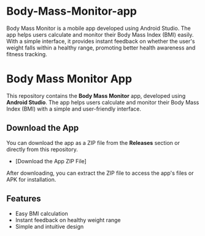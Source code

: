 # Body-Mass-Monitor-app
Body Mass Monitor is a mobile app developed using Android Studio. The app helps users calculate and monitor their Body Mass Index (BMI) easily. With a simple interface, it provides instant feedback on whether the user's weight falls within a healthy range, promoting better health awareness and fitness tracking.
# Body Mass Monitor App

This repository contains the **Body Mass Monitor** app, developed using **Android Studio**. The app helps users calculate and monitor their Body Mass Index (BMI) with a simple and user-friendly interface.

## Download the App

You can download the app as a ZIP file from the **Releases** section or directly from this repository. 

- [Download the App ZIP File]

After downloading, you can extract the ZIP file to access the app's files or APK for installation.

## Features

- Easy BMI calculation
- Instant feedback on healthy weight range
- Simple and intuitive design
